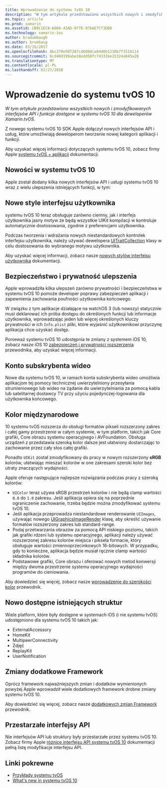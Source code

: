 ```yaml
---
title: Wprowadzenie do systemu tvOS 10
description: "W tym artykule przedstawiono wszystkich nowych i zmodyfikowanych interfejsów API i funkcje dostępne w systemu tvOS 10 dla deweloperów Xamarin.tvOS."
ms.topic: article
ms.prod: xamarin
ms.assetid: CB9C1EC8-6008-43AD-977E-976AE7C73DD8
ms.technology: xamarin-ios
author: bradumbaugh
ms.author: brumbaug
ms.date: 03/16/2017
ms.openlocfilehash: 8bc379e507287cd609dca8440b1210b7f1514114
ms.sourcegitcommit: 6cd40d190abe38edd50fc74331be15324a845a28
ms.translationtype: MT
ms.contentlocale: pl-PL
ms.lasthandoff: 02/27/2018
---
```

# <a name="introduction-to-tvos-10"></a>Wprowadzenie do systemu tvOS 10

_W tym artykule przedstawiono wszystkich nowych i zmodyfikowanych interfejsów API i funkcje dostępne w systemu tvOS 10 dla deweloperów Xamarin.tvOS._

Z nowego systemu tvOS 10 SDK Apple dołączył nowych interfejsów API i usług, które umożliwiają deweloperom tworzenie nowej kategorii aplikacji i funkcji. 

Aby uzyskać więcej informacji dotyczących systemu tvOS 10, zobacz firmy Apple [systemu tvOS + aplikacji](https://developer.apple.com/tvos/) dokumentacji.

## <a name="whats-new-in-tvos-10"></a>Nowości w systemu tvOS 10

Apple został dodany kilka nowych interfejsów API i usługi systemu tvOS 10 wraz z wielu ulepszenia istniejących funkcji, w tym:

## <a name="new-user-interface-styles"></a>Nowe style interfejsu użytkownika

systemu tvOS 10 teraz obsługuje zarówno ciemny, jak i interfejs użytkownika jasny motyw że będą wszystkie UIKit kompilacji w kontroluje automatycznie dostosowania, zgodnie z preferencjami użytkownika.

Podczas tworzenia i wdrażania nowych niestandardowych kontrolek interfejsu użytkownika, należy używać dewelopera [UITraitCollection](https://developer.apple.com/reference/uikit/uitraitcollection) klasy w celu dostosowania do wybranego motywu użytkownika.

Aby uzyskać więcej informacji, zobacz nasze [nowych stylów interfejsu użytkownika](~/ios/tvos/platform/user-interface-styles.md) dokumentacji.

## <a name="security-and-privacy-enhancements"></a>Bezpieczeństwo i prywatność ulepszenia

Apple wprowadziła kilka ulepszeń zarówno prywatności i bezpieczeństwa w systemu tvOS 10 pomoże developer poprawy zabezpieczeń aplikacji i zapewnienia zachowania poufności użytkownika końcowego.

W związku z tym aplikacje działające na watchOS 3 (lub nowszy) statycznie musi deklarować ich próba dostępu do określonych funkcji lub informacje użytkownika, wprowadzając jeden lub więcej określonych kluczy prywatności w ich `Info.plist` pliki, które wyjaśnić użytkownikowi przyczynę aplikacja chce uzyskać dostęp.

Ponieważ systemu tvOS 10 udostępnia te zmiany z systemem iOS 10, zobacz nasze iOS 10 [zabezpieczeń i prywatności rozszerzenia](~/ios/app-fundamentals/security-privacy.md) przewodnika, aby uzyskać więcej informacji.

## <a name="video-subscriber-account"></a>Konto subskrybenta wideo

Nowe dla systemu tvOS 10, w ramach konta subskrybenta wideo umożliwia aplikacjom tej pomocy technicznej uwierzytelniony przesyłania strumieniowego lub wideo na żądanie do uwierzytelniania za pomocą kabla lub satelitarnej dostawcy TV przy użyciu pojedynczej-logowania dla użytkownika końcowego.

<!--To find out more, please see our [Video Subscriber Account](~/ios/platform-features/introduction-to-ios10/video-subscriber-account/) guide.-->

## <a name="wide-color"></a>Kolor międzynarodowe

10 systemu tvOS rozszerza do obsługi formatów pikseli rozszerzony zakres i całej gamy przestrzenie w całym systemie, w tym platform, takich jak Core grafiki, Core obrazu systemu operacyjnego i AVFoundation. Obsługa urządzeń z przedstawia szeroką kolor dalsze jest ułatwiony dostarczając to zachowanie przez cały stos całej grafiki.

Ponadto `UIKit` został zmodyfikowany do pracy w nowym rozszerzony **sRGB** kolorów, ułatwiając mieszać kolorów w one zakresami szeroki kolor bez utraty znaczących wydajności.

Apple oferuje następujące najlepsze rozwiązania podczas pracy z szeroką kolorów:

 - `UIColor` teraz używa sRGB przestrzeń kolorów i nie będą clamp wartości `0.0` do `1.0` zakresu. Jeśli aplikacja opiera się na poprzednie ograniczenie zachowanie, trzeba będzie można zmodyfikować systemu tvOS 10.
 - Jeśli aplikacja przeprowadza niestandardowe renderowanie `UIImages`, używając nowego [UIGraphicsImageRender](https://developer.apple.com/reference/uikit/uigraphicsimagerenderer) klasę, aby określić używanie formatów rozszerzony zakres lub standard-range.
 - Podaj przetwarzania obrazów za pomocą API niskiego poziomu, takich jak grafiki rdzeni lub systemu operacyjnego, aplikacji należy używać rozszerzonej zakresu kolorów miejsca i piksela formacie, który obsługuje wartości zmiennoprzecinkowych 16-bitowych. W przypadku, gdy to konieczne, aplikacja będzie musiał ręcznie clamp wartości składnika kolorów.
 - Podstawowe grafiki, Core obrazu i oferować nowych metod konwersji między dwoma przestrzenie systemu operacyjnego wydajności programów do cieniowania.

Aby dowiedzieć się więcej, zobacz nasze [wprowadzenie do szerokości kolor](~/ios/platform/wide-color.md) przewodnik.

## <a name="newly-available-existing-frameworks"></a>Nowo dostępne istniejących struktur

Wiele platform, które były dostępne w systemach iOS (i nie systemu tvOS) udostępniono dla systemu tvOS 10 takich jak:

 - ExternalAccessory
 - HomeKit
 - MultipeerConnectivity
 - Zdjęć
 - ReplayKit
 - UserNotification

## <a name="additional-framework-changes"></a>Zmiany dodatkowe Framework

Oprócz framework najważniejszych zmian i dodatków wymienionych powyżej Apple wprowadził wiele dodatkowych framework drobne zmiany systemu tvOS 10.

Aby dowiedzieć się więcej, zobacz nasze [dodatkowych zmian Framework](~/ios/tvos/platform/introduction-to-tvos10/additional-framework-changes.md) przewodnik.

## <a name="deprecated-apis"></a>Przestarzałe interfejsy API

Nie interfejsów API lub struktury były przestarzałe przez systemu tvOS 10. Zobacz firmy Apple [różnice interfejsu API systemu tvOS 10](https://developer.apple.com/library/prerelease/content/releasenotes/General/tvOS10APIDiffs/index.html) dokumentacji pełną listę modyfikacje interfejsu API.



## <a name="related-links"></a>Linki pokrewne

- [Przykłady systemu tvOS](https://developer.xamarin.com/samples/tvos/all/)
- [What's new in systemu tvOS 10](https://developer.apple.com/library/prerelease/content/releasenotes/General/WhatsNewinTVOS/Articles/tvOS10.html#//apple_ref/doc/uid/TP40017259-SW1)
